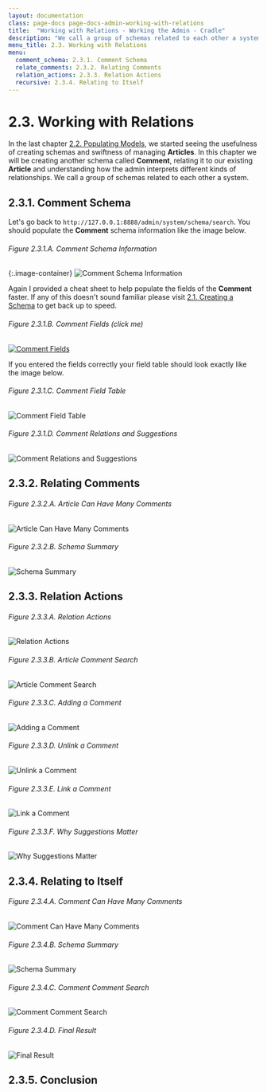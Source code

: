 ```yaml
---
layout: documentation
class: page-docs page-docs-admin-working-with-relations
title:  "Working with Relations - Working the Admin - Cradle"
description: "We call a group of schemas related to each other a system."
menu_title: 2.3. Working with Relations
menu:
  comment_schema: 2.3.1. Comment Schema
  relate_comments: 2.3.2. Relating Comments
  relation_actions: 2.3.3. Relation Actions
  recursive: 2.3.4. Relating to Itself
---
```

# 2.3. Working with Relations

In the last chapter [2.2. Populating Models](/docs/admin/populating-models.html),
we started seeing the usefulness of creating schemas and swiftness of managing
**Articles**. In this chapter we will be creating another schema called
**Comment**, relating it to our existing **Article** and understanding how the
admin interprets different kinds of relationships. We call a group of schemas
related to each other a system.

<a name="comment_schema"></a>
## 2.3.1. Comment Schema

Let's go back to `http://127.0.0.1:8888/admin/system/schema/search`.
You should populate the **Comment** schema information like the image below.


###### Figure 2.3.1.A. Comment Schema Information

{:.image-container}
![Comment Schema Information](/docs/admin/assets/2.3.1.A.png)

Again I provided a cheat sheet to help populate the fields of the **Comment**
faster. If any of this doesn't sound familiar please visit
[2.1. Creating a Schema](/docs/admin/create-schema.html) to get back up to speed.

###### Figure 2.3.1.B. Comment Fields *(click me)*
[![Comment Fields](/docs/admin/assets/2.3.1.B.png)](/docs/admin/assets/2.3.1.B.png)

If you entered the fields correctly your field table should look exactly like the
image below.

###### Figure 2.3.1.C. Comment Field Table
![Comment Field Table](/docs/admin/assets/2.3.1.C.png)

###### Figure 2.3.1.D. Comment Relations and Suggestions
![Comment Relations and Suggestions](/docs/admin/assets/2.3.1.D.png)

<a name="relate_comments"></a>
## 2.3.2. Relating Comments

###### Figure 2.3.2.A. Article Can Have Many Comments
![Article Can Have Many Comments](/docs/admin/assets/2.3.2.A.png)

###### Figure 2.3.2.B. Schema Summary
![Schema Summary](/docs/admin/assets/2.3.2.B.png)

<a name="relation_actions"></a>
## 2.3.3. Relation Actions

###### Figure 2.3.3.A. Relation Actions
![Relation Actions](/docs/admin/assets/2.3.3.A.png)

###### Figure 2.3.3.B. Article Comment Search
![Article Comment Search](/docs/admin/assets/2.3.3.B.png)

###### Figure 2.3.3.C. Adding a Comment
![Adding a Comment](/docs/admin/assets/2.3.3.C.png)

###### Figure 2.3.3.D. Unlink a Comment
![Unlink a Comment](/docs/admin/assets/2.3.3.D.png)

###### Figure 2.3.3.E. Link a Comment
![Link a Comment](/docs/admin/assets/2.3.3.E.png)

###### Figure 2.3.3.F. Why Suggestions Matter
![Why Suggestions Matter](/docs/admin/assets/2.3.3.F.png)

<a name="recursive"></a>
## 2.3.4. Relating to Itself

###### Figure 2.3.4.A. Comment Can Have Many Comments
![Comment Can Have Many Comments](/docs/admin/assets/2.3.4.A.png)

###### Figure 2.3.4.B. Schema Summary
![Schema Summary](/docs/admin/assets/2.3.4.B.png)

###### Figure 2.3.4.C. Comment Comment Search
![Comment Comment Search](/docs/admin/assets/2.3.4.C.png)

###### Figure 2.3.4.D. Final Result
![Final Result](/docs/admin/assets/2.3.4.D.png)

<a name="conclusion"></a>
## 2.3.5. Conclusion
